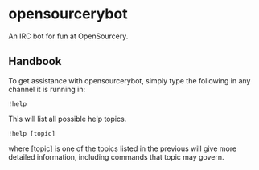opensourcerybot
===============

An IRC bot for fun at OpenSourcery.

## Handbook

To get assistance with opensourcerybot, simply type the following in any channel it is running in:

```
!help
```

This will list all possible help topics.

```
!help [topic]
```

where [topic] is one of the topics listed in the previous will give more detailed information, including commands that topic may govern.
